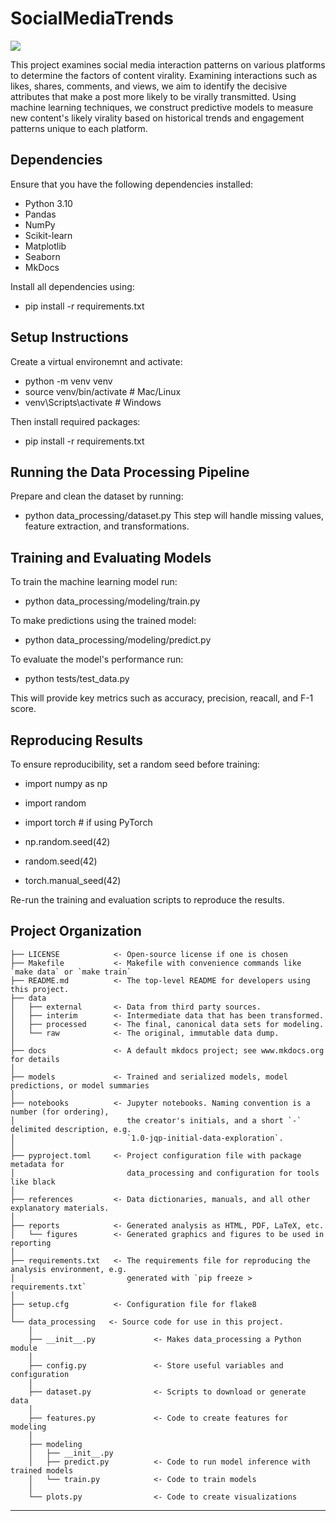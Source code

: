 # SocialMediaTrends

<a target="_blank" href="https://cookiecutter-data-science.drivendata.org/">
    <img src="https://img.shields.io/badge/CCDS-Project%20template-328F97?logo=cookiecutter" />
</a>

This project examines social media interaction patterns on various platforms to determine the factors of content virality. Examining interactions such as likes, shares, comments, and views, we aim to identify the decisive attributes that make a post more likely to be virally transmitted. Using machine learning techniques, we construct predictive models to measure new content's likely virality based on historical trends and engagement patterns unique to each platform.

## Dependencies

Ensure that you have the following dependencies installed: 
- Python 3.10
- Pandas
- NumPy
- Scikit-learn
- Matplotlib
- Seaborn
- MkDocs

Install all dependencies using:
- pip install -r requirements.txt

## Setup Instructions

Create a virtual environemnt and activate:
- python -m venv venv  
- source venv/bin/activate  # Mac/Linux  
- venv\Scripts\activate  # Windows  

Then install required packages:
- pip install -r requirements.txt

## Running the Data Processing Pipeline

Prepare and clean the dataset by running:
- python data_processing/dataset.py
This step will handle missing values, feature extraction, and transformations.

## Training and Evaluating Models

To train the machine learning model run:
- python data_processing/modeling/train.py

To make predictions using the trained model:
- python data_processing/modeling/predict.py

To evaluate the model's performance run:
- python tests/test_data.py

This will provide key metrics such as accuracy, precision, reacall, and F-1 score.

## Reproducing Results

To ensure reproducibility, set a random seed before training:
- import numpy as np
- import random
- import torch  # if using PyTorch

- np.random.seed(42)
- random.seed(42)
- torch.manual_seed(42)

Re-run the training and evaluation scripts to reproduce the results.

## Project Organization

```
├── LICENSE            <- Open-source license if one is chosen
├── Makefile           <- Makefile with convenience commands like `make data` or `make train`
├── README.md          <- The top-level README for developers using this project.
├── data
│   ├── external       <- Data from third party sources.
│   ├── interim        <- Intermediate data that has been transformed.
│   ├── processed      <- The final, canonical data sets for modeling.
│   └── raw            <- The original, immutable data dump.
│
├── docs               <- A default mkdocs project; see www.mkdocs.org for details
│
├── models             <- Trained and serialized models, model predictions, or model summaries
│
├── notebooks          <- Jupyter notebooks. Naming convention is a number (for ordering),
│                         the creator's initials, and a short `-` delimited description, e.g.
│                         `1.0-jqp-initial-data-exploration`.
│
├── pyproject.toml     <- Project configuration file with package metadata for 
│                         data_processing and configuration for tools like black
│
├── references         <- Data dictionaries, manuals, and all other explanatory materials.
│
├── reports            <- Generated analysis as HTML, PDF, LaTeX, etc.
│   └── figures        <- Generated graphics and figures to be used in reporting
│
├── requirements.txt   <- The requirements file for reproducing the analysis environment, e.g.
│                         generated with `pip freeze > requirements.txt`
│
├── setup.cfg          <- Configuration file for flake8
│
└── data_processing   <- Source code for use in this project.
    │
    ├── __init__.py             <- Makes data_processing a Python module
    │
    ├── config.py               <- Store useful variables and configuration
    │
    ├── dataset.py              <- Scripts to download or generate data
    │
    ├── features.py             <- Code to create features for modeling
    │
    ├── modeling                
    │   ├── __init__.py 
    │   ├── predict.py          <- Code to run model inference with trained models          
    │   └── train.py            <- Code to train models
    │
    └── plots.py                <- Code to create visualizations
```

--------

